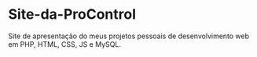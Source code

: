 # Site-da-ProControl
Site de apresentação do meus projetos pessoais de desenvolvimento web em PHP, HTML, CSS, JS e MySQL.
